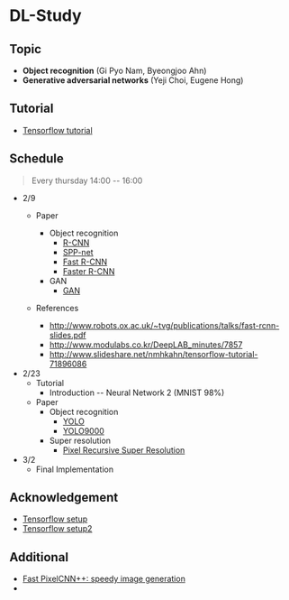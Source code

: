 # DL-Study
## Topic
- **Object recognition** (Gi Pyo Nam, Byeongjoo Ahn)
- **Generative adversarial networks** (Yeji Choi, Eugene Hong)

## Tutorial
- [Tensorflow tutorial](https://hunkim.github.io/ml/)

## Schedule
> Every thursday 14:00 -- 16:00

- 2/9    
    + Paper
        * Object recognition
            * [R-CNN](https://arxiv.org/abs/1311.2524)
            * [SPP-net](https://arxiv.org/abs/1406.4729)
            * [Fast R-CNN](https://arxiv.org/abs/1504.08083)
            * [Faster R-CNN](https://arxiv.org/abs/1506.01497)
        * GAN
            * [GAN](https://arxiv.org/abs/1406.2661)
            
    + References
        * http://www.robots.ox.ac.uk/~tvg/publications/talks/fast-rcnn-slides.pdf
        * http://www.modulabs.co.kr/DeepLAB_minutes/7857
        * http://www.slideshare.net/nmhkahn/tensorflow-tutorial-71896086
- 2/23
    + Tutorial
        * Introduction -- Neural Network 2 (MNIST 98%)
    + Paper
        * Object recognition
            * [YOLO](https://arxiv.org/abs/1506.02640)
            * [YOLO9000](https://arxiv.org/abs/1612.08242)
        * Super resolution
            * [Pixel Recursive Super Resolution](https://arxiv.org/abs/1702.00783)
- 3/2
    + Final Implementation

## Acknowledgement
- [Tensorflow setup](http://pythonkim.tistory.com/71)
- [Tensorflow setup2](https://alliseesolutions.wordpress.com/2016/09/08/install-gpu-tensorflow-from-sources-w-ubuntu-16-04-and-cuda-8-0-rc/)

## Additional
- [Fast PixelCNN++: speedy image generation](https://github.com/PrajitR/fast-pixel-cnn )
- 


